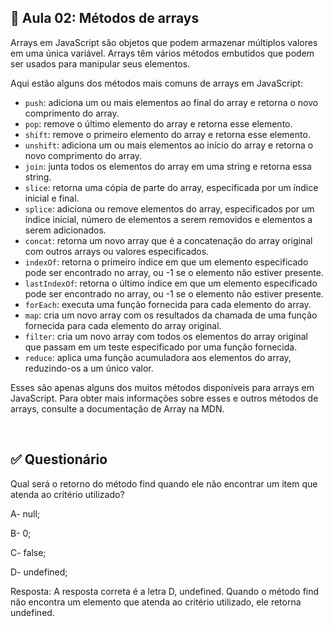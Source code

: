 ## 📝 Aula 02: Métodos de arrays
Arrays em JavaScript são objetos que podem armazenar múltiplos valores em uma única variável. Arrays têm vários métodos embutidos que podem ser usados para manipular seus elementos.

Aqui estão alguns dos métodos mais comuns de arrays em JavaScript:

- ``push``: adiciona um ou mais elementos ao final do array e retorna o novo comprimento do array.
- ``pop``: remove o último elemento do array e retorna esse elemento.
- ``shift``: remove o primeiro elemento do array e retorna esse elemento.
- ``unshift``: adiciona um ou mais elementos ao início do array e retorna o novo comprimento do array.
- ``join``: junta todos os elementos do array em uma string e retorna essa string.
- ``slice``: retorna uma cópia de parte do array, especificada por um índice inicial e final.
- ``splice``: adiciona ou remove elementos do array, especificados por um índice inicial, número de elementos a serem removidos e elementos a serem adicionados.
- ``concat``: retorna um novo array que é a concatenação do array original com outros arrays ou valores especificados.
- ``indexOf``: retorna o primeiro índice em que um elemento especificado pode ser encontrado no array, ou -1 se o elemento não estiver presente.
- ``lastIndexOf``: retorna o último índice em que um elemento especificado pode ser encontrado no array, ou -1 se o elemento não estiver presente.
- ``forEach``: executa uma função fornecida para cada elemento do array.
- ``map``: cria um novo array com os resultados da chamada de uma função fornecida para cada elemento do array original.
- ``filter``: cria um novo array com todos os elementos do array original que passam em um teste especificado por uma função fornecida.
- ``reduce``: aplica uma função acumuladora aos elementos do array, reduzindo-os a um único valor.

Esses são apenas alguns dos muitos métodos disponíveis para arrays em JavaScript. Para obter mais informações sobre esses e outros métodos de arrays, consulte a documentação de Array na MDN.

<br>

## ✅ Questionário
Qual será o retorno do método find quando ele não encontrar um item que atenda ao critério utilizado?

A- null;

B- 0;

C- false;

D- undefined;

Resposta: A resposta correta é a letra D, undefined. Quando o método find não encontra um elemento que atenda ao critério utilizado, ele retorna undefined.